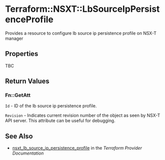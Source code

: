 # Terraform::NSXT::LbSourceIpPersistenceProfile

Provides a resource to configure lb source ip persistence profile on NSX-T manager

## Properties

TBC

## Return Values

### Fn::GetAtt

`Id` - ID of the lb source ip persistence profile.

`Revision` - Indicates current revision number of the object as seen by NSX-T API server. This attribute can be useful for debugging.

## See Also

* [nsxt_lb_source_ip_persistence_profile](https://www.terraform.io/docs/providers/nsxt/r/lb_source_ip_persistence_profile.html) in the _Terraform Provider Documentation_